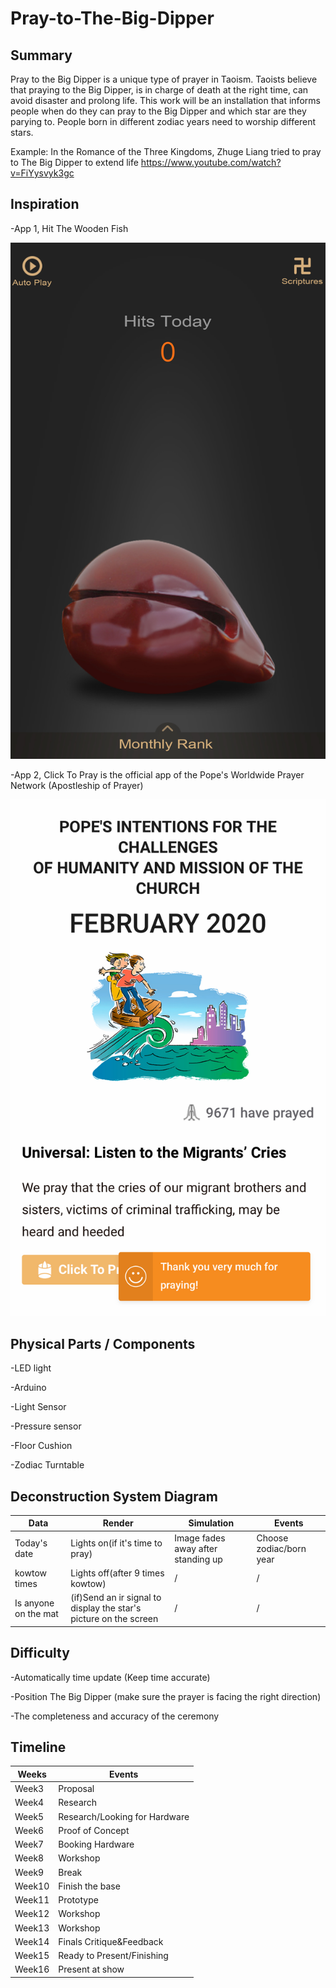 # Pray-to-The-Big-Dipper

## Summary

Pray to the Big Dipper is a unique type of prayer in Taoism. Taoists believe that praying to the Big Dipper, is in charge of death at the right time, can avoid disaster and prolong life. This work will be an installation that informs people when do they can pray to the Big Dipper and which star are they parying to. People born in different zodiac years need to worship different stars.

Example: In the Romance of the Three Kingdoms, Zhuge Liang tried to pray to The Big Dipper to extend life
https://www.youtube.com/watch?v=FiYysvyk3gc


## Inspiration 

-App 1, Hit The Wooden Fish

 ![image](http://github.com/chengjun334/Pray-to-The-Big-Dipper/raw/master/WoodenFish.jpg)

-App 2, Click To Pray is the official app of the Pope's Worldwide Prayer Network (Apostleship of Prayer)

 ![image](http://github.com/chengjun334/Pray-to-The-Big-Dipper/raw/master/ClickToPray.jpg)

## Physical Parts / Components

-LED light

-Arduino

-Light Sensor

-Pressure sensor

-Floor Cushion

-Zodiac Turntable

## Deconstruction System Diagram

| Data | Render | Simulation | Events |
| ------------- | ------------- | ------------- | ------------- |
| Today's date  | Lights on(if it's time to pray)  | Image fades away after standing up | Choose zodiac/born year  |
| kowtow times | Lights off(after 9 times kowtow)  | / | /  |
| Is anyone on the mat | (if)Send an ir signal to display the star's picture on the screen | / | /  |

## Difficulty 

-Automatically time update (Keep time accurate)

-Position The Big Dipper (make sure the prayer is facing the right direction)

-The completeness and accuracy of the ceremony

## Timeline

|  Weeks | Events |
| ------------- | ------------- |
| Week3 | Proposal |
| Week4 | Research |
| Week5 | Research/Looking for Hardware |
| Week6 | Proof of Concept |
| Week7 | Booking Hardware |
| Week8 | Workshop |
| Week9 | Break |
| Week10 | Finish the base |
| Week11 | Prototype |
| Week12 | Workshop |
| Week13 | Workshop |
| Week14 | Finals Critique&Feedback |
| Week15 | Ready to Present/Finishing |
| Week16 | Present at show |
